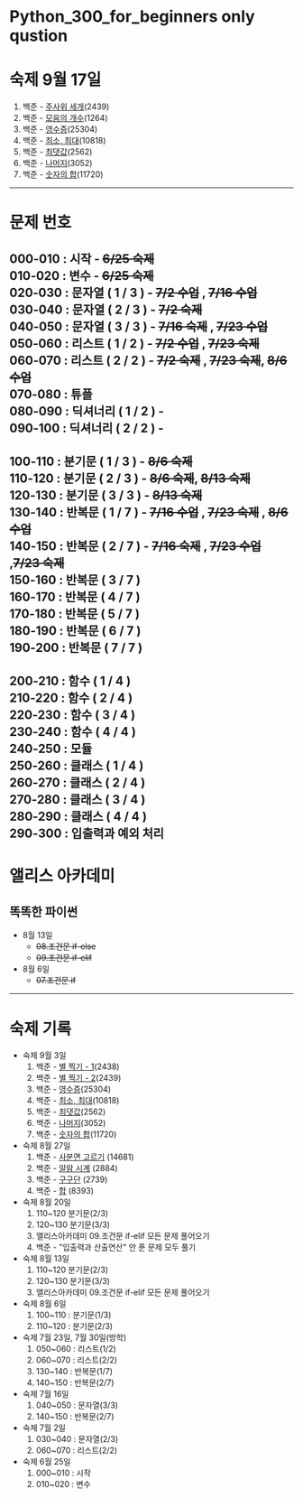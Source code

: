 # Python_300_for_beginners only qustion

# 숙제 9월 17일
1. 백준 - [주사위 세개](https://www.acmicpc.net/problem/2439)(2439)
2. 백준 - [모음의 개수](https://www.acmicpc.net/problem/1264)(1264)
3. 백준 - [영수증](https://www.acmicpc.net/problem/25304)(25304) 
4. 백준 - [최소, 최대](https://www.acmicpc.net/problem/10818)(10818)
5. 백준 - [최댓값](https://www.acmicpc.net/problem/2562)(2562)
6. 백준 - [나머지](https://www.acmicpc.net/problem/3052)(3052)
7. 백준 - [숫자의 합](https://www.acmicpc.net/problem/11720)(11720)

---

# 문제 번호  

000-010 : 시작              - ~~6/25 숙제~~  
010-020 : 변수              - ~~6/25 숙제~~  
020-030 : 문자열 ( 1 / 3 )  - ~~7/2 수업~~ , ~~7/16 수업~~   
030-040 : 문자열 ( 2 / 3 )  - ~~7/2 숙제~~  
040-050 : 문자열 ( 3 / 3 )  - ~~7/16 숙제~~ , ~~7/23 수업~~   
050-060 : 리스트 ( 1 / 2 )  - ~~7/2 수업~~  , ~~7/23 숙제~~    
060-070 : 리스트 ( 2 / 2 )  - ~~7/2 숙제~~  , ~~7/23 숙제~~, ~~8/6 수업~~  
070-080 : 튜플  
080-090 : 딕셔너리 ( 1 / 2 ) -   
090-100 : 딕셔너리 ( 2 / 2 ) -  
---------------------------------------  
100-110 : 분기문 ( 1 / 3 ) - ~~8/6 숙제~~  
110-120 : 분기문 ( 2 / 3 ) - ~~8/6 숙제~~, ~~8/13 숙제~~  
120-130 : 분기문 ( 3 / 3 ) - ~~8/13 숙제~~   
130-140 : 반복문 ( 1 / 7 ) - ~~7/16 수업~~ , ~~7/23 숙제~~ , ~~8/6 수업~~   
140-150 : 반복문 ( 2 / 7 ) - ~~7/16 숙제~~ , ~~7/23 수업~~ ,~~7/23 숙제~~    
150-160 : 반복문 ( 3 / 7 )    
160-170 : 반복문 ( 4 / 7 )   
170-180 : 반복문 ( 5 / 7 )  
180-190 : 반복문 ( 6 / 7 )  
190-200 : 반복문 ( 7 / 7 )  
---------------------------------------  
200-210 : 함수 ( 1 / 4 )  
210-220 : 함수 ( 2 / 4 )  
220-230 : 함수 ( 3 / 4 )  
230-240 : 함수 ( 4 / 4 )  
240-250 : 모듈  
250-260 : 클래스 ( 1 / 4 )  
260-270 : 클래스 ( 2 / 4 )  
270-280 : 클래스 ( 3 / 4 )  
280-290 : 클래스 ( 4 / 4 )  
290-300 : 입출력과 예외 처리  
---------------------------------------
# 앨리스 아카데미

## 똑똑한 파이썬
- 8월 13일
  - ~~08.조건문 if-else~~
  - ~~09.조건문 if-elif~~
- 8월 6일
  - ~~07.조건문 if~~
  
----------------------------------------

# 숙제 기록
- 숙제 9월 3일
  1. 백준 - [별 찍기 - 1](https://www.acmicpc.net/problem/2438)(2438)
  2. 백준 - [별 찍기 - 2](https://www.acmicpc.net/problem/2439)(2439)
  3. 백준 - [영수증](https://www.acmicpc.net/problem/25304)(25304) 
  4. 백준 - [최소, 최대](https://www.acmicpc.net/problem/10818)(10818)
  5. 백준 - [최댓값](https://www.acmicpc.net/problem/2562)(2562)
  6. 백준 - [나머지](https://www.acmicpc.net/problem/3052)(3052)
  7. 백준 - [숫자의 합](https://www.acmicpc.net/problem/11720)(11720)
- 숙제 8월 27일
  1. 백준 - [사분면 고르기](https://www.acmicpc.net/problem/14681) (14681)
  2. 백준 - [알람 시계](https://www.acmicpc.net/problem/2884) (2884)
  3. 백준 - [구구단](https://www.acmicpc.net/problem/2739) (2739)
  4. 백준 - [합](https://www.acmicpc.net/problem/8393) (8393)
- 숙제 8월 20일
  1. 110~120 분기문(2/3)
  2. 120~130 분기문(3/3)
  3. 앨리스아카데미 09.조건문 if-elif 모든 문제 풀어오기
  4. 백준 - "입출력과 산출연산" 안 푼 문제 모두 풀기 
- 숙제 8월 13일
  1. 110~120 분기문(2/3)
  2. 120~130 분기문(3/3)
  3. 앨리스아카데미 09.조건문 if-elif 모든 문제 풀어오기
- 숙제 8월 6일
  1. 100~110 : 분기문(1/3)
  2. 110~120 : 분기문(2/3)
- 숙제 7월 23일, 7월 30일(방학)
  1. 050~060 : 리스트(1/2)
  2. 060~070 : 리스트(2/2)
  3. 130~140 : 반복문(1/7)
  4. 140~150 : 반복문(2/7)
- 숙제 7월 16일 
  1. 040~050 : 문자열(3/3)
  2. 140~150 : 반복문(2/7)
- 숙제 7월 2일
  1. 030~040 : 문자열(2/3)
  2. 060~070 : 리스트(2/2)
- 숙제 6월 25일 
  1. 000~010 : 시작
  2. 010~020 : 변수
